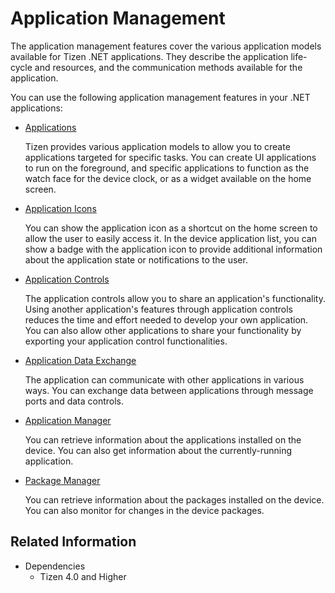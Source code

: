 # Application Management


The application management features cover the various application models available for Tizen .NET applications. They describe the application life-cycle and resources, and the communication methods available for the application.

You can use the following application management features in your .NET applications:

-   [Applications](applications.md)

    Tizen provides various application models to allow you to create applications targeted for specific tasks. You can create UI applications to run on the foreground, and specific applications to function as the watch face for the device clock, or as a widget available on the home screen.

- [Application Icons](app-icons.md)

    You can show the application icon as a shortcut on the home screen to allow the user to easily access it. In the device application list, you can show a badge with the application icon to provide additional information about the application state or notifications to the user.

- [Application Controls](app-controls.md)

    The application controls allow you to share an application's functionality. Using another application's features through application controls reduces the time and effort needed to develop your own application. You can also allow other applications to share your functionality by exporting your application control functionalities.

- [Application Data Exchange](app-communication.md)

    The application can communicate with other applications in various ways. You can exchange data between applications through message ports and data controls.

- [Application Manager](app-manager.md)

    You can retrieve information about the applications installed on the device. You can also get information about the currently-running application.

- [Package Manager](package-manager.md)

    You can retrieve information about the packages installed on the device. You can also monitor for changes in the device packages.


## Related Information
  * Dependencies
    -   Tizen 4.0 and Higher
